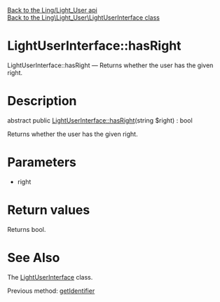 [Back to the Ling/Light_User api](https://github.com/lingtalfi/Light_User/blob/master/doc/api/Ling/Light_User.md)<br>
[Back to the Ling\Light_User\LightUserInterface class](https://github.com/lingtalfi/Light_User/blob/master/doc/api/Ling/Light_User/LightUserInterface.md)


LightUserInterface::hasRight
================



LightUserInterface::hasRight — Returns whether the user has the given right.




Description
================


abstract public [LightUserInterface::hasRight](https://github.com/lingtalfi/Light_User/blob/master/doc/api/Ling/Light_User/LightUserInterface/hasRight.md)(string $right) : bool




Returns whether the user has the given right.




Parameters
================


- right

    


Return values
================

Returns bool.








See Also
================

The [LightUserInterface](https://github.com/lingtalfi/Light_User/blob/master/doc/api/Ling/Light_User/LightUserInterface.md) class.

Previous method: [getIdentifier](https://github.com/lingtalfi/Light_User/blob/master/doc/api/Ling/Light_User/LightUserInterface/getIdentifier.md)<br>

